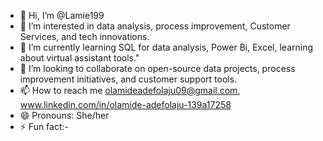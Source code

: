 - 👋 Hi, I’m @Lamie199
- 👀 I’m interested in data analysis, process improvement, Customer Services, and tech innovations.
- 🌱 I’m currently learning SQL for data analysis, Power Bi, Excel, learning about virtual assistant tools."
- 💞️ I’m looking to collaborate on open-source data projects, process improvement initiatives, and customer support tools.
- 📫 How to reach me olamideadefolaju09@gmail.com, www.linkedin.com/in/olamide-adefolaju-139a17258
- 😄 Pronouns: She/her
- ⚡ Fun fact:-

<!---
Lamie199/Lamie199 is a ✨ special ✨ repository because its `README.md` (this file) appears on your GitHub profile.
You can click the Preview link to take a look at your changes.
--->
